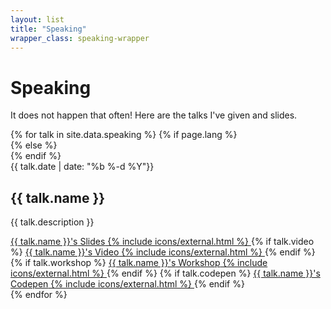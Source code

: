 ```yaml
---
layout: list
title: "Speaking"
wrapper_class: speaking-wrapper
---
```


<h1 class="main__title">Speaking</h1>

<p class="main__text">It does not happen that often! Here are the talks I've given and slides.</p>

<section class="articles-list">
    {% for talk in site.data.speaking %}
        {% if page.lang %}
            <article class="article" lang="{{ page.lang }}">
        {% else %}
            <article class="article" lang="en">
        {% endif %}
                <div class="article__item">
                    <time class="article__time" datetime="{{ page.date }}">{{ talk.date | date: "%b %-d %Y"}}</time>
                    <h2 class="article__subtitle">{{ talk.name }}</h2>
                    <p class="article__description">{{ talk.description }}</p>
                    <div class="article__links">
                        <a class="btn btn--fill" href="/speaking/{{ talk.url }}">
                            <span class="btn__text"><span class="u-visually-hidden">{{ talk.name }}'s</span> Slides</span>
                            {% include icons/external.html %}
                        </a>
                        {% if talk.video %}
                            <a class="btn btn--fill" href="{{ talk.video }}" target="_blank" rel="noopener">
                                <span class="btn__text"><span class="u-visually-hidden">{{ talk.name }}'s</span> Video</span>
                                {% include icons/external.html %}
                            </a>
                        {% endif %}
                        {% if talk.workshop %}
                            <a class="btn btn--fill" href="{{ talk.workshop }}" target="_blank" rel="noopener">
                                <span class="btn__text"><span class="u-visually-hidden">{{ talk.name }}'s</span> Workshop</span>
                                {% include icons/external.html %}
                            </a>
                        {% endif %}
                        {% if talk.codepen %}
                            <a class="btn btn--fill" href="{{ talk.codepen }}" target="_blank" rel="noopener">
                                <span class="btn__text"><span class="u-visually-hidden">{{ talk.name }}'s</span> Codepen</span>
                                {% include icons/external.html %}
                            </a>
                        {% endif %}
                    </div>
                </div>
            </article>
    {% endfor %}
</section>
